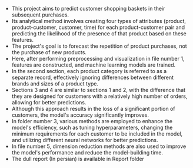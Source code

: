 - This project aims to predict customer shopping baskets in their subsequent purchases.
- Its analytical method involves creating four types of attributes (product, product-customer, customer, time) for each product-customer pair and predicting the likelihood of the presence of that product based on these features. 
- The project's goal is to forecast the repetition of product purchases, not the purchase of new products.
- Here, after performing preprocessing and visualization in file number 1, features are constructed, and machine learning models are trained.
- In the second section, each product category is referred to as a separate record, effectively ignoring differences between different brands and sizes of a product type.
- Sections 3 and 4 are similar to sections 1 and 2, with the difference that they are designed for customers with a relatively high number of orders, allowing for better predictions.
- Although this approach results in the loss of a significant portion of customers, the model's accuracy significantly improves.
- In folder number 3, various methods are employed to enhance the model's efficiency, such as tuning hyperparameters, changing the minimum requirements for each customer to be included in the model, and utilizing different neural networks for better predictions.
- In file number 5, dimension reduction methods are also used to improve the model's performance and reduce the model-building time.
- The dull report (In persian) is available in Report folder 

